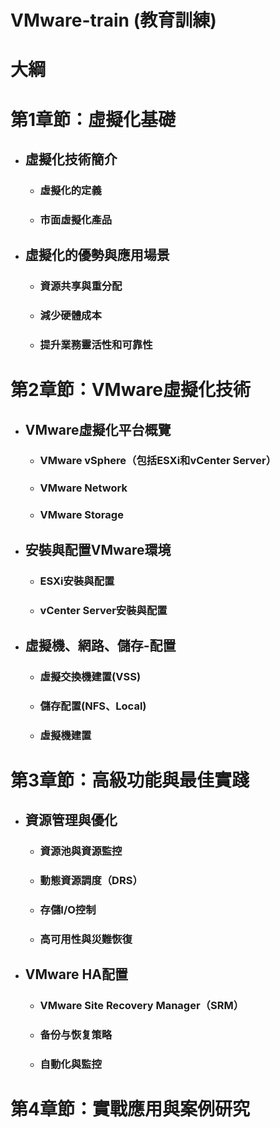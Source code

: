 # VMware-train (教育訓練)
# 大綱
# 第1章節：虛擬化基礎
- ## 虛擬化技術簡介
  - ### 虛擬化的定義
  - ### 市面虛擬化產品
- ## 虛擬化的優勢與應用場景
  - ### 資源共享與重分配
  - ### 減少硬體成本
  - ### 提升業務靈活性和可靠性
# 第2章節：VMware虛擬化技術
- ## VMware虛擬化平台概覽
  - ### VMware vSphere（包括ESXi和vCenter Server）
  - ### VMware Network
  - ### VMware Storage
- ## 安裝與配置VMware環境
  - ### ESXi安裝與配置
  - ### vCenter Server安裝與配置
- ## 虛擬機、網路、儲存-配置
  - ### 虛擬交換機建置(VSS)
  - ### 儲存配置(NFS、Local)
  - ### 虛擬機建置
# 第3章節：高級功能與最佳實踐
- ## 資源管理與優化
  - ### 資源池與資源監控
  - ### 動態資源調度（DRS）
  - ### 存儲I/O控制
  - ### 高可用性與災難恢復
- ## VMware HA配置
  - ### VMware Site Recovery Manager（SRM）
  - ### 备份与恢复策略
  - ### 自動化與監控
# 第4章節：實戰應用與案例研究
